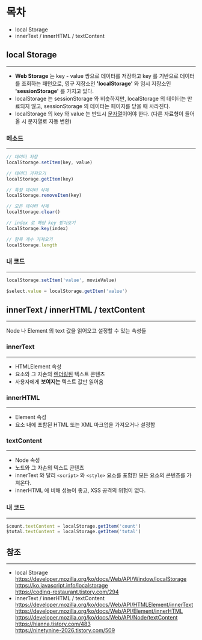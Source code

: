 # 목차
- local Storage
- innerText / innerHTML / textContent

## local Storage
- - -
- **Web Storage** 는 key - value 쌍으로 데이터를 저장하고 key 를 기반으로 데이터를 조회하는 패턴으로, 영구 저장소인 **'localStorage'** 와 임시 저장소인 **'sessionStorage'** 를 가지고 있다. <br />
- localStorage 는 sessionStorage 와 비슷하지만, localStorage 의 데이터는 만료되지 않고, sessionStorage 의 데이터는 페이지를 닫을 때 사라진다. <br />
- localStorage 의 key 와 value 는 반드시 <u>문자열</u>이어야 한다. (다른 자료형이 들어올 시 문자열로 자동 변환)

### 메소드
- - -
```javascript
// 데이터 저장
localStorage.setItem(key, value)

// 데이터 가져오기
localStorage.getItem(key)

// 특정 데이터 삭제
localStorage.removeItem(key)

// 모든 데이터 삭제
localStorage.clear()

// index 로 해당 key 받아오기
localStorage.key(index)

// 항목 개수 가져오기
localStorage.length
```

### 내 코드
- - -
```javascript
localStorage.setItem('value', movieValue)
```
```javascript
$select.value = localStorage.getItem('value')
```

## innerText / innerHTML / textContent
- - -
Node 나 Element 의 text 값을 읽어오고 설정할 수 있는 속성들

### innerText
- - -
- HTMLElement 속성
- 요소와 그 자손의 <u>렌더링된</u> 텍스트 콘텐츠
- 사용자에게 **보여지는** 텍스트 값만 읽어옴

### innerHTML
- - -
- Element 속성
- 요소 내에 포함된 HTML 또는 XML 마크업을 가져오거나 설정함

### textContent
- - -
- Node 속성
- 노드와 그 자손의 텍스트 콘텐츠
- innerText 와 달리 `<script>` 와 `<style>` 요소를 포함한 모든 요소의 콘텐츠를 가져온다.
- innerHTML 에 비해 성능이 좋고, XSS 공격의 위험이 없다.

### 내 코드
- - -
```javascript
$count.textContent = localStorage.getItem('count')
$total.textContent = localStorage.getItem('total')
```

## 참조
- - -
- local Storage <br />
https://developer.mozilla.org/ko/docs/Web/API/Window/localStorage <br />
https://ko.javascript.info/localstorage <br />
https://coding-restaurant.tistory.com/294
- innerText / innerHTML / textContent <br />
https://developer.mozilla.org/ko/docs/Web/API/HTMLElement/innerText <br />
https://developer.mozilla.org/ko/docs/Web/API/Element/innerHTML <br />
https://developer.mozilla.org/ko/docs/Web/API/Node/textContent <br />
https://hianna.tistory.com/483 <br />
https://ninetynine-2026.tistory.com/509


